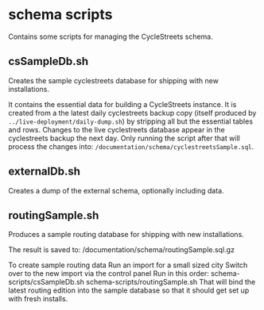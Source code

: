 # schema scripts

Contains some scripts for managing the CycleStreets schema.

## csSampleDb.sh

Creates the sample cyclestreets database for shipping with new installations.

It contains the essential data for building a CycleStreets instance.
It is created from a the latest daily cyclestreets backup copy (itself produced by `../live-deployment/daily-dump.sh`) by stripping all but the essential tables and rows.
Changes to the live cyclestreets database appear in the cyclestreets backup the next day.
Only running the script after that will process the changes into: `/documentation/schema/cyclestreetsSample.sql`.

## externalDb.sh

Creates a dump of the external schema, optionally including data.


## routingSample.sh

Produces a sample routing database for shipping with new installations.

The result is saved to:
/documentation/schema/routingSample.sql.gz


To create sample routing data
    Run an import for a small sized city
    Switch over to the new import via the control panel
    Run in this order:
    schema-scripts/csSampleDb.sh
    schema-scripts/routingSample.sh
    That will bind the latest routing edition into the sample database so that it should get set up with fresh installs.
